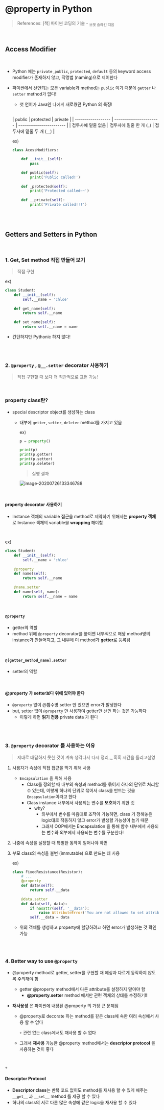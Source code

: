 # @property in Python

> References: [책] 파이썬 코딩의 기술 - <sub>브렛 슬라킨 지음</sub>

<br>

## Access Modifier

<br>

- Python 에는 `private` ,`public`, `protected`, `default` 등의 keyword access modifier가 존재하지 않고, 작명법 (naming)으로 제어한다

- 파이썬에서 선언되는 모든 variable과 method는 `public` 이기 때문에 `getter` 나 `setter` method가 없다!

  - 첫 언어가 Java인 나에게 새로웠던 Python 의 특징!

  <br>
  
  | public             | protected               | private                  |
| ------------------ | ----------------------- | ------------------------ |
  | 접두사에 밑줄 없음 | 접두사에 밑줄 한 개 (_) | 접두사에 밑줄 두 개 (__) |

   ex)
  
  ```python
  class AcessModifiers:
      
      def __init__(self):
          pass
      
      def public(self):
          print('Public called!')
          
      def _protected(self):
          print('Protected called~~')
      
      def __private(self):
          print('Private called!!!')
  ```

<br>

<br>

## Getters and Setters in Python

<br>

### 1. Get, Set method 직접 만들어 보기

> 직접 구현

ex)

```python
class Student:
    def __init__(self):
        self.__name = 'chloe'
    
    def get_name(self):
        return self.__name
    
    def set_name(self):
        return self.__name = name
```

- 간단하지만 Pythonic 하지 않다!

<br>

<br>

### 2. `@property` , `@__.setter` decorator 사용하기

> 직접 구현할 때 보다 더 직관적으로 표현 가능!

<br>

### property class란?

- special descriptor object를 생성하는 class

  - 내부에 `getter`, `setter`,  `deleter` method를 가지고 있음

    ex)

    ```python
    p = property()
    
    print(p)
    print(p.getter)
    print(p.setter)
    print(p.deleter)
    ```

    > 실행 결과

    ![image-20200726133346788](../images/image-20200726133346788.png)

<br>

#### property decorator 사용하기

- Instance 객체의 variable 접근을 method로 제약하기 위해서는 **property 객체**로 Instance 객체의 variable을 **wrapping** 해야함

<br>

ex)

```python
class Student:
    def __init__(self):
        self.__name = 'chloe'
    
    @property
    def name(self):
        return self.__name
    
    @name.setter
    def name(self, name):
        return self.__name = name
```

<br>

#### `@property`

- getter의 역할
- method 위에 `@property` decorator를 붙이면 내부적으로 해당 method명의 instance가 만들어지고, 그 내부에 이 method가 **getter**로 등록됨

<br>

#### `@[getter_method_name].setter`

- setter의 역할

<br>

#### @property 가 setter보다 위에 있어야 한다

- `@property` 없이 @함수명.setter 만 있으면 error가 발생한다
- but, setter 없이 `@property` 만 사용하여 getter만 선언 하는 것은 가능하다
  - 이렇게 하면 **읽기 전용** private data 가 된다

<br>

<br>

### 3. `@property` decorator 를 사용하는 이유

> 제대로 대답하지 못한 것이 계속 생각나서 다시 정리,,,,흑흑 시간을 돌리고싶엉

1. 사용자가 속성에 직접 접근을 막기 위해 사용
   - `Encapsulation` 을 위해 사용
     - Class를 정의할 때 내부의 속성과 method를 묶어서 하나의 단위로 처리할 수 있는데, 이렇게 하나의 단위로 묶어서 class를 만드는 것을 `Encapsulation`이라고 한다
     - Class instance 내부에서 사용되는 변수를 **보호**하기 위한 것
       - why?
         - 외부에서 변수를 마음대로 조작이 가능하면, class 가 정해놓은 logic대로 작동하지 않고 error가 발생할 가능성이 높기 때문
         - 그래서 OOP에서는 Encapsulation 을 통해 함수 내부에서 사용되는 변수와 외부에서 사용되는 변수를 구분한다!
2. 나중에 속성을 설정할 때 특별한 동작이 일어나야 하면

3. 부모 class의 속성을 불변 (immutable) 으로 만드는 데 사용

    ex)

   ```python
   class FixedResistance(Resistor):
       # ...
       @property
       def data(self):
           return self.__data
       
       @data.setter
       def data(self, data):
           if hasattr(self, '__data'):
               raise AttributeError('You are not allowed to set attribute!')
           self.__data = data
   ```

   - 위의 객체를 생성하고 property에 할당하려고 하면 error가 발생하는 것 확인 가능

<br>

<br>

### 4. Better way to use `@property`

- @property method로 getter, setter를 구현할 때 예상과 다르게 동작하지 않도록 주의해야 함
  - getter @property method에서 다른 attribute를 설정하지 말아야 함
    - **@property.setter** method 에서만 관련 객체의 상태를 수정하기!!

- **재사용성** 은 파이썬에 내장된 @property 의 가장 큰 문제점

  - @property로 decorate 하는 method를 같은 class에  속한 여러 속성에서 사용 할 수 없다

    `+`  관련 없는 class에서도 재사용 할 수 없다

  - 그래서 **재사용** 가능한 @property method에서는 **descriptor protocol** 을 사용하는 것이 좋다

<br>

`+`

#### Descriptor Protocol

- **Descriptor class**는 반복 코드 없이도 method를 재사용 할 수 있게 해주는 `__get__` 과 `__set__` method 를 제공 할 수 있다
- 하나의 class의 서로 다른 많은 속성에 같은 logic을 재사용 할 수 있다
